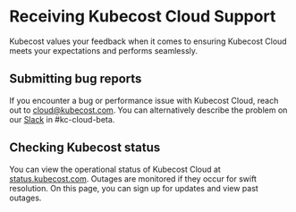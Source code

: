 # Receiving Kubecost Cloud Support

Kubecost values your feedback when it comes to ensuring Kubecost Cloud meets your expectations and performs seamlessly.

## Submitting bug reports

If you encounter a bug or performance issue with Kubecost Cloud, reach out to [cloud@kubecost.com](mailto:cloud@kubecost.com). You can alternatively describe the problem on our [Slack](https://kubecost.com/join-slack) in #kc-cloud-beta.

## Checking Kubecost status

You can view the operational status of Kubecost Cloud at [status.kubecost.com](http://status.kubecost.com). Outages are monitored if they occur for swift resolution. On this page, you can sign up for updates and view past outages.
